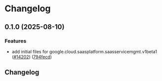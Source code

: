 # Changelog

## 0.1.0 (2025-08-10)


### Features

* add initial files for google.cloud.saasplatform.saasservicemgmt.v1beta1 ([#14202](https://github.com/googleapis/google-cloud-python/issues/14202)) ([794fecd](https://github.com/googleapis/google-cloud-python/commit/794fecd0ace6410bddcdccea85f9134e1342e460))

## Changelog
